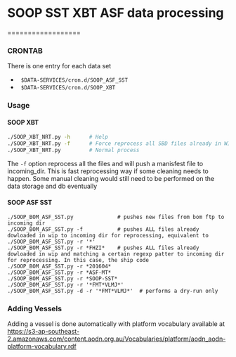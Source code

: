 # SOOP SST XBT ASF data processing
==================

### CRONTAB 
There is one entry for each data set
 * ``` $DATA-SERVICES/cron.d/SOOP_ASF_SST```
 * ``` $DATA-SERVICES/cron.d/SOOP_XBT```

### Usage

#### SOOP XBT
```bash
./SOOP_XBT_NRT.py -h      # Help
./SOOP_XBT_NRT.py -f      # Force reprocess all SBD files already in WIP
./SOOP_XBT_NRT.py         # Normal process
```

The ```-f``` option reprocess all the files and will push a manisfest file to
incoming_dir. This is fast reprocessing way if some cleaning needs to happen. 
Some manual cleaning would still need to be performed on the data storage and 
db eventually


#### SOOP ASF SST
```
./SOOP_BOM_ASF_SST.py              # pushes new files from bom ftp to incoming dir
./SOOP_BOM_ASF_SST.py -f           # pushes ALL files already dowloaded in wip to incoming dir for reprocessing, equivalent to ./SOOP_BOM_ASF_SST.py -r '*'
./SOOP_BOM_ASF_SST.py -r *FHZI*    # pushes ALL files already dowloaded in wip and matching a certain regexp patter to incoming dir for reprocessing. In this case, the ship code
./SOOP_BOM_ASF_SST.py -r *201604*
./SOOP_BOM_ASF_SST.py -r *ASF-MT*
./SOOP_BOM_ASF_SST.py -r *SOOP-SST*
./SOOP_BOM_ASF_SST.py -r '*FMT*VLMJ*'
./SOOP_BOM_ASF_SST.py -d -r '*FMT*VLMJ*'  # performs a dry-run only
```

### Adding Vessels
Adding a vessel is done automatically with platform vocabulary available at 
https://s3-ap-southeast-2.amazonaws.com/content.aodn.org.au/Vocabularies/platform/aodn_aodn-platform-vocabulary.rdf
